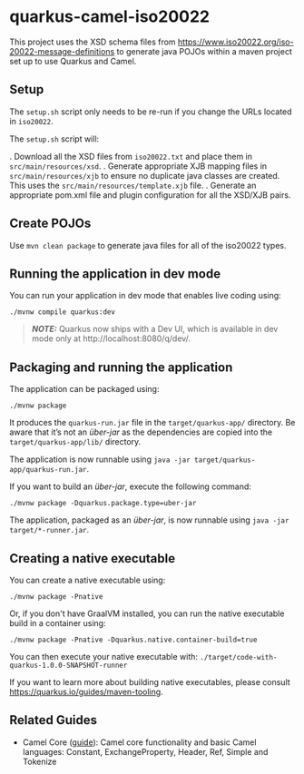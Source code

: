 # quarkus-camel-iso20022

This project uses the XSD schema files from https://www.iso20022.org/iso-20022-message-definitions to generate java POJOs within a maven project set up to use Quarkus and Camel. 

## Setup

The `setup.sh` script only needs to be re-run if you change the URLs located in `iso20022`.

The `setup.sh` script will:

. Download all the XSD files from `iso20022.txt` and place them in `src/main/resources/xsd`.
. Generate appropriate XJB mapping files in `src/main/resources/xjb` to ensure no duplicate java classes are created. This uses the `src/main/resources/template.xjb` file.
. Generate an appropriate pom.xml file and plugin configuration for all the XSD/XJB pairs.

## Create POJOs 

Use `mvn clean package` to generate java files for all of the iso20022 types.

## Running the application in dev mode

You can run your application in dev mode that enables live coding using:
```shell script
./mvnw compile quarkus:dev
```

> **_NOTE:_**  Quarkus now ships with a Dev UI, which is available in dev mode only at http://localhost:8080/q/dev/.

## Packaging and running the application

The application can be packaged using:
```shell script
./mvnw package
```
It produces the `quarkus-run.jar` file in the `target/quarkus-app/` directory.
Be aware that it’s not an _über-jar_ as the dependencies are copied into the `target/quarkus-app/lib/` directory.

The application is now runnable using `java -jar target/quarkus-app/quarkus-run.jar`.

If you want to build an _über-jar_, execute the following command:
```shell script
./mvnw package -Dquarkus.package.type=uber-jar
```

The application, packaged as an _über-jar_, is now runnable using `java -jar target/*-runner.jar`.

## Creating a native executable

You can create a native executable using: 
```shell script
./mvnw package -Pnative
```

Or, if you don't have GraalVM installed, you can run the native executable build in a container using: 
```shell script
./mvnw package -Pnative -Dquarkus.native.container-build=true
```

You can then execute your native executable with: `./target/code-with-quarkus-1.0.0-SNAPSHOT-runner`

If you want to learn more about building native executables, please consult https://quarkus.io/guides/maven-tooling.

## Related Guides

- Camel Core ([guide](https://camel.apache.org/camel-quarkus/latest/reference/extensions/core.html)): Camel core functionality and basic Camel languages: Constant, ExchangeProperty, Header, Ref, Simple and Tokenize
